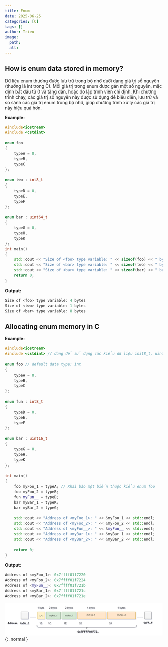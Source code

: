 ```yaml
---
title: Enum
date: 2025-06-25
categories: [C]
tags: []
author: Trieu
image:
  path:
  alt: 
---
```



## How is enum data stored in memory?
Dữ liệu enum thường được lưu trữ trong bộ nhớ dưới dạng giá trị số nguyên (thường là int trong C). Mỗi giá trị trong enum được gán một số nguyên, mặc định bắt đầu từ 
0 và tăng dần, hoặc do lập trình viên chỉ định. Khi chương trình chạy, các giá trị số nguyên này được sử dụng để biểu diễn, lưu trữ và so sánh các giá trị enum trong 
bộ nhớ, giúp chương trình xử lý các giá trị này hiệu quả hơn.

**Example:**
~~~cpp
#include<iostream>
#include <cstdint>

enum foo
{
    typeA = 0,
    typeB,
    typeC
};

enum two : int8_t
{
    typeD = 0,
    typeE,
    typeF
};

enum bar : uint64_t
{
    typeG = 0,
    typeH,
    typeK
};
int main()
{
    std::cout << "Size of <foo> type variable: " << sizeof(foo) << " bytes" << std::endl;
    std::cout << "Size of <bar> type variable: " << sizeof(two) << " bytes" << std::endl;
    std::cout << "Size of <bar> type variable: " << sizeof(bar) << " bytes" << std::endl;
    return 0;
}
~~~
**Output:**
~~~cpp
Size of <foo> type variable: 4 bytes
Size of <two> type variable: 1 bytes
Size of <bar> type variable: 8 bytes
~~~
## Allocating enum memory in C
**Example:**
~~~cpp
#include<iostream>
#include <cstdint> // dùng để sử dụng các kiểu dữ liệu init8_t, uint8_t, ....

enum foo // default data type: int
{
    typeA = 0,
    typeB,
    typeC
};

enum fun : int8_t
{
    typeD = 0,
    typeE,
    typeF
};

enum bar : uint16_t
{
    typeG = 0,
    typeH,
    typeK
};

int main()
{
    foo myFoo_1 = typeA; // Khai báo một biến thuộc kiểu enum foo
    foo myFoo_2 = typeB;
    fun myFun__ = typeD;
    bar myBar_1 = typeK;
    bar myBar_2 = typeG;

    std::cout << "Address of <myFoo_1>: " << &myFoo_1 << std::endl;
    std::cout << "Address of <myFoo_2>: " << &myFoo_2 << std::endl;
    std::cout << "Address of <myFun__>: " << &myFun__ << std::endl;
    std::cout << "Address of <myBar_1>: " << &myBar_1 << std::endl;
    std::cout << "Address of <myBar_2>: " << &myBar_2 << std::endl;
    
    return 0;
}
~~~
**Output:**
~~~cpp
Address of <myFoo_1>: 0x7ffff01f7220
Address of <myFoo_2>: 0x7ffff01f7224
Address of <myFun__>: 0x7ffff01f721b
Address of <myBar_1>: 0x7ffff01f721c
Address of <myBar_2>: 0x7ffff01f721e
~~~

![](/assets/articles/C_programming/2025/Enum/enum.png){: .normal }
